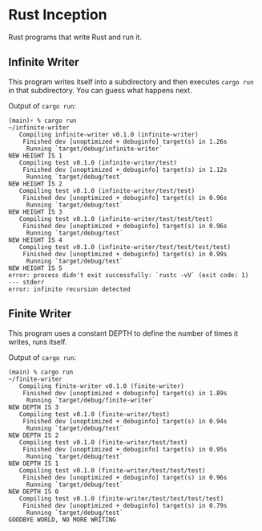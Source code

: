 # Rust Inception

Rust programs that write Rust and run it.

## Infinite Writer

This program writes itself into a subdirectory and then executes `cargo run` in that subdirectory. You can guess what happens next.

Output of `cargo run`:
```
(main)⚡ % cargo run                                                                                          ~/infinite-writer
   Compiling infinite-writer v0.1.0 (infinite-writer)
    Finished dev [unoptimized + debuginfo] target(s) in 1.26s
     Running `target/debug/infinite-writer`
NEW HEIGHT IS 1
   Compiling test v0.1.0 (infinite-writer/test)
    Finished dev [unoptimized + debuginfo] target(s) in 1.12s
     Running `target/debug/test`
NEW HEIGHT IS 2
   Compiling test v0.1.0 (infinite-writer/test/test)
    Finished dev [unoptimized + debuginfo] target(s) in 0.96s
     Running `target/debug/test`
NEW HEIGHT IS 3
   Compiling test v0.1.0 (infinite-writer/test/test/test)
    Finished dev [unoptimized + debuginfo] target(s) in 0.96s
     Running `target/debug/test`
NEW HEIGHT IS 4
   Compiling test v0.1.0 (infinite-writer/test/test/test/test)
    Finished dev [unoptimized + debuginfo] target(s) in 0.99s
     Running `target/debug/test`
NEW HEIGHT IS 5
error: process didn't exit successfully: `rustc -vV` (exit code: 1)
--- stderr
error: infinite recursion detected
```

## Finite Writer

This program uses a constant DEPTH to define the number of times it writes, runs itself.

Output of `cargo run`:
```
(main) % cargo run                                                                                              ~/finite-writer
   Compiling finite-writer v0.1.0 (finite-writer)
    Finished dev [unoptimized + debuginfo] target(s) in 1.89s
     Running `target/debug/finite-writer`
NEW DEPTH IS 3
   Compiling test v0.1.0 (finite-writer/test)
    Finished dev [unoptimized + debuginfo] target(s) in 0.94s
     Running `target/debug/test`
NEW DEPTH IS 2
   Compiling test v0.1.0 (finite-writer/test/test)
    Finished dev [unoptimized + debuginfo] target(s) in 0.95s
     Running `target/debug/test`
NEW DEPTH IS 1
   Compiling test v0.1.0 (finite-writer/test/test/test)
    Finished dev [unoptimized + debuginfo] target(s) in 0.96s
     Running `target/debug/test`
NEW DEPTH IS 0
   Compiling test v0.1.0 (finite-writer/test/test/test/test)
    Finished dev [unoptimized + debuginfo] target(s) in 0.79s
     Running `target/debug/test`
GOODBYE WORLD, NO MORE WRITING
```
